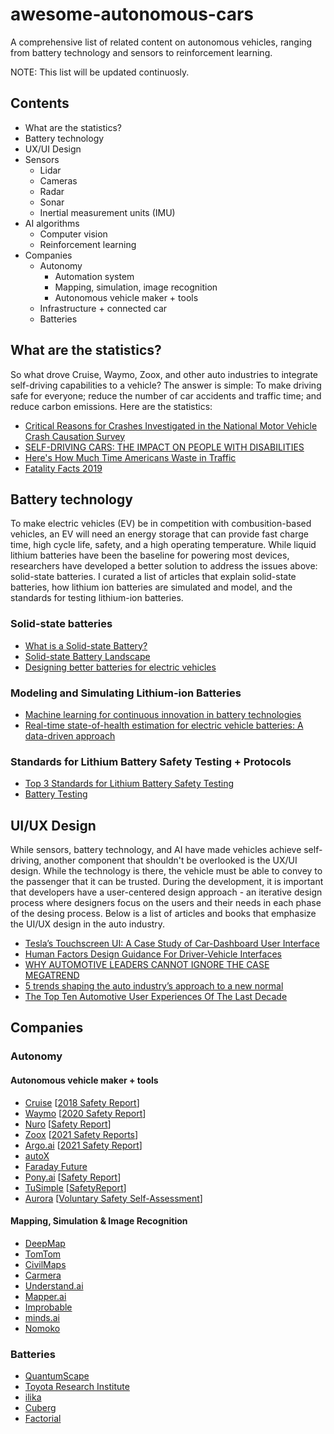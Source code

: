 # awesome-autonomous-cars
A comprehensive list of related content on autonomous vehicles, ranging from battery technology and sensors to reinforcement learning.

NOTE: This list will be updated continuosly.

## Contents
* What are the statistics?
* Battery technology
* UX/UI Design
* Sensors
  * Lidar
  * Cameras
  * Radar
  * Sonar
  * Inertial measurement units (IMU)
* AI algorithms
  * Computer vision
  * Reinforcement learning
* Companies
  * Autonomy 
    * Automation system
    * Mapping, simulation, image recognition
    * Autonomous vehicle maker + tools 
  * Infrastructure + connected car
  * Batteries

## What are the statistics?
So what drove Cruise, Waymo, Zoox, and other auto industries to integrate self-driving capabilities to a vehicle? The answer is simple: To make driving safe for everyone; reduce the number of car accidents and traffic time; and reduce carbon emissions. Here are the statistics:
* [Critical Reasons for Crashes Investigated in the National Motor Vehicle Crash Causation Survey](https://crashstats.nhtsa.dot.gov/Api/Public/ViewPublication/812115)
* [SELF-DRIVING CARS: THE IMPACT ON PEOPLE WITH DISABILITIES](https://rudermanfoundation.org/wp-content/uploads/2017/08/Self-Driving-Cars-The-Impact-on-People-with-Disabilities_FINAL.pdf)
* [Here's How Much Time Americans Waste in Traffic](https://abcnews.go.com/US/time-americans-waste-traffic/story?id=33313765)
* [Fatality Facts 2019](https://www.iihs.org/topics/fatality-statistics/detail/state-by-state)

## Battery technology
To make electric vehicles (EV) be in competition with combusition-based vehicles, an EV will need an energy storage that can provide fast charge time, high cycle life, safety, and a high operating temperature. While liquid lithium batteries have been the baseline for powering most devices, researchers have developed a better solution to address the issues above: solid-state batteries. I curated a list of articles that explain solid-state batteries, how lithium ion batteries are simulated and model, and the standards for testing lithium-ion batteries.
### Solid-state batteries
* [What is a Solid-state Battery?](https://www.samsungsdi.com/column/technology/detail/56462.html?listType=gallery#)
* [Solid-state Battery Landscape](https://www.quantumscape.com/blog/solid-state-battery-landscape/)
* [Designing better batteries for electric vehicles](https://news.mit.edu/2021/designing-better-batteries-electric-vehicles-0816)

### Modeling and Simulating Lithium-ion Batteries
* [Machine learning for continuous innovation in battery technologies](https://www.nature.com/articles/s41578-020-0216-y)
* [Real-time state-of-health estimation for electric vehicle batteries: A data-driven approach](https://www.sciencedirect.com/science/article/abs/pii/S0306261916306456)

### Standards for Lithium Battery Safety Testing + Protocols
* [Top 3 Standards for Lithium Battery Safety Testing](https://metlabs.com/battery/top-3-standards-for-lithium-battery-safety-testing/)
* [Battery Testing](https://www.mpoweruk.com/testing.htm)

## UI/UX Design
While sensors, battery technology, and AI have made vehicles achieve self-driving, another component that shouldn't be overlooked is the UX/UI design. While the technology is there, the vehicle must be able to convey to the passenger that it can be trusted. During the development, it is important that developers have a user-centered design approach - an iterative design process where designers focus on the users and their needs in each phase of the desing process. Below is a list of articles and books that emphasize the UI/UX design in the auto industry.
* [Tesla’s Touchscreen UI: A Case Study of Car-Dashboard User Interface](https://www.nngroup.com/articles/tesla-big-touchscreen/)
* [Human Factors Design Guidance For Driver-Vehicle Interfaces](https://www.nhtsa.gov/sites/nhtsa.gov/files/documents/812360_humanfactorsdesignguidance.pdf)
* [WHY AUTOMOTIVE LEADERS CANNOT IGNORE THE CASE MEGATREND](https://www.infopulse.com/blog/why-automotive-leaders-cannot-ignore-the-case-megatrend/)
* [5 trends shaping the auto industry’s approach to a new normal](https://www.thinkwithgoogle.com/consumer-insights/consumer-trends/auto-industry-impact-during-coronavirus/)
* [The Top Ten Automotive User Experiences Of The Last Decade](https://www.forbes.com/sites/stevetengler/2020/05/06/the-top-ten-automotive-user-experiences-of-the-last-decade/#d2be90a7de18)

## Companies
### Autonomy 
#### Autonomous vehicle maker + tools
* [Cruise](https://www.getcruise.com/) [[2018 Safety Report](https://www.gm.com/content/dam/company/docs/us/en/gmcom/gmsafetyreport.pdf)]
* [Waymo](https://waymo.com/) [[2020 Safety Report](https://storage.googleapis.com/waymo-uploads/files/documents/safety/2021-08-waymo-safety-report.pdf)]
* [Nuro](https://www.nuro.ai/) [[Safety Report](https://nuro.sfo3.digitaloceanspaces.com/Nuro-VSSA-2021_Final.pdf?mtime=20210411085155&focal=none)]
* [Zoox](https://zoox.com/) [[2021 Safety Reports](https://zoox.com/safety/)]
* [Argo.ai](https://www.argo.ai/) [[2021 Safety Report](https://www.argo.ai/wp-content/uploads/2021/04/ArgoSafetyReport.pdf)]
* [autoX](https://www.autox.ai/en/index.html)
* [Faraday Future](https://www.ff.com/)
* [Pony.ai](https://pony.ai/) [[Safety Report](https://static.cdn.xiaomazhixing.com/file/1629342785780/07b18f76-b57b-4494-b33f-5ffc99437aae)]
* [TuSimple](https://www.tusimple.com/) [[SafetyReport](https://www.tusimple.com/wp-content/uploads/2021/03/TuSimple-Safety-Report.pdf)]
* [Aurora](https://aurora.tech/) [[Voluntary Safety Self-Assessment](https://prismic-io.s3.amazonaws.com/aurora-dev/eca92b55-80e9-4240-93b9-61683da1f875_Aurora_VSSA_2021_Final.pdf)]
#### Mapping, Simulation & Image Recognition 
* [DeepMap](https://www.deepmap.ai/)
* [TomTom](https://www.tomtom.com/en_us/)
* [CivilMaps](https://civilmaps.com/)
* [Carmera](https://www.carmera.com/)
* [Understand.ai](https://understand.ai/)
* [Mapper.ai](https://mapper.ai/)
* [Improbable](https://www.improbable.io/)
* [minds.ai](https://www.minds.ai/)
* [Nomoko](https://nomoko.world/)

### Batteries
* [QuantumScape](https://www.quantumscape.com/)
* [Toyota Research Institute](https://www.tri.global/)
* [ilika](https://www.ilika.com/)
* [Cuberg](https://cuberg.net/)
* [Factorial](https://factorialenergy.com/)

